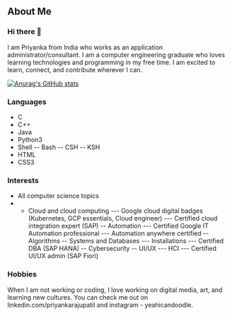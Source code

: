 ## About Me
### Hi there 👋

I am Priyanka from India who works as an application administrator/consultant. I am a computer engineering graduate who loves learning technologies and programming in my free time. I am excited to learn, connect, and contribute wherever I can. 

[![Anurag's GitHub stats](https://github-readme-stats.vercel.app/api?username=pinkkoalas)](https://github.com/anuraghazra/github-readme-stats)

### Languages
- C
- C++
- Java
- Python3
- Shell
-- Bash
-- CSH
-- KSH
- HTML
- CSS3

### Interests
- All computer science topics
- - Cloud and cloud computing
--- Google cloud digital badges (Kubernetes, GCP essentials, Cloud engineer)
--- Certified cloud integration expert (SAP)
-- Automation
--- Certified Google IT Automation professional
--- Automation anywhere certified
-- Algorithms
-- Systems and Databases
--- Installations
--- Certified DBA (SAP HANA)
-- Cybersecurity
-- UI/UX
--- HCI
--- Certified UI/UX admin (SAP Fiori)

### Hobbies
When I am not working or coding, I love working on digital media, art, and learning new cultures. You can check me out on linkedin.com/priyankarajupatil and instagram - yeahicandoodle.

<!--
**pinkkoalas/pinkkoalas** is a ✨ _special_ ✨ repository because its `README.md` (this file) appears on your GitHub profile.

Here are some ideas to get you started:

- 🔭 I’m currently working on ...
- 🌱 I’m currently learning ...
- 👯 I’m looking to collaborate on ...
- 🤔 I’m looking for help with ...
- 💬 Ask me about ...
- 📫 How to reach me: ...
- 😄 Pronouns: ...
- ⚡ Fun fact: ...
-->
